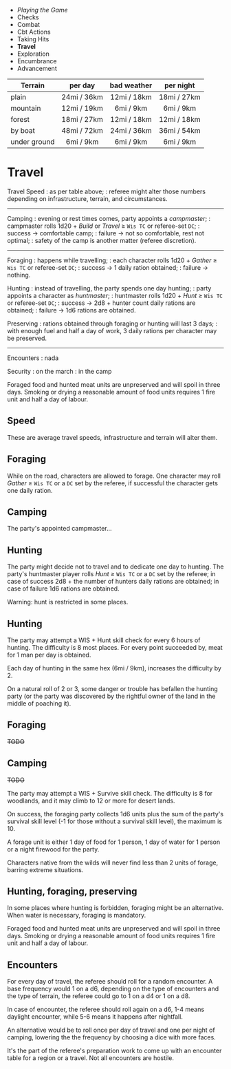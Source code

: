 
<!-- .margin.compass -->
* _Playing the Game_
* Checks
* Combat
* Cbt Actions
* Taking Hits
* **Travel**
* Exploration
* Encumbrance
* Advancement


<!-- .distances -->
| Terrain      | per day     | bad weather | per night   |
|--------------|:-----------:|:-----------:|:-----------:|
| plain        | 24mi / 36km | 12mi / 18km | 18mi / 27km |
| mountain     | 12mi / 19km |  6mi /  9km |  6mi /  9km |
| forest       | 18mi / 27km | 12mi / 18km | 12mi / 18km |
| by boat      | 48mi / 72km | 24mi / 36km | 36mi / 54km |
| under ground |  6mi /  9km |  6mi /  9km |  6mi /  9km |

# Travel

Travel Speed
: as per table above;
: referee might alter those numbers depending on infrastructure, terrain, and circumstances.

<hr/>

Camping
: evening or rest times comes, party appoints a _campmaster_;
: campmaster rolls 1d20 + _Build_ or _Travel_ ≥ `Wis TC` or referee-set `DC`;
: success → comfortable camp;
: failure → not so comfortable, rest not optimal;
: safety of the camp is another matter (referee discretion).

<hr/>

Foraging
: happens while travelling;
: each character rolls 1d20 + _Gather_ ≥ `Wis TC` or referee-set `DC`;
: success → 1 daily ration obtained;
: failure → nothing.

Hunting
: instead of travelling, the party spends one day hunting;
: party appoints a character as _huntmaster_;
: huntmaster rolls 1d20 + _Hunt_ ≥ `Wis TC` or referee-set `DC`;
: success → 2d8 + hunter count daily rations are obtained;
: failure → 1d6 rations are obtained.

Preserving
: rations obtained through foraging or hunting will last 3 days;
: with enough fuel and half a day of work, 3 daily rations per character may be preserved.

<hr/>

Encounters
: nada

Security
: on the march
: in the camp

<!-- RETURN -->





Foraged food and hunted meat units are unpreserved and will spoil in three days. Smoking or drying a reasonable amount of food units requires 1 fire unit and half a day of labour.

## Speed

These are average travel speeds, infrastructure and terrain will alter them.

## Foraging

While on the road, characters are allowed to forage. One character may roll _Gather_ ≥ `Wis TC` or a `DC` set by the referee, if successful the character gets one daily ration.

## Camping

The party's appointed campmaster...

## Hunting

The party might decide not to travel and to dedicate one day to hunting. The party's huntmaster player rolls _Hunt_ ≥ `Wis TC` or a `DC` set by the referee; in case of success 2d8 + the number of hunters daily rations are obtained; in case of failure 1d6 rations are obtained.

Warning: hunt is restricted in some places.

<!-- RETURN -->

## Hunting

The party may attempt a WIS + Hunt skill check for every 6 hours of hunting. The difficulty is 8 most places. For every point succeeded by, meat for 1 man per day is obtained.

Each day of hunting in the same hex (6mi / 9km), increases the difficulty by 2.

On a natural roll of 2 or 3, some danger or trouble has befallen the hunting party (or the party was discovered by the rightful owner of the land in the middle of poaching it).

## Foraging

~~TODO~~

## Camping

~~TODO~~

<!-- RETURN -->

The party may attempt a WIS + Survive skill check. The difficulty is 8 for woodlands, and it may climb to 12 or more for desert lands.

On success, the foraging party collects 1d6 units plus the sum of the party's survival skill level (-1 for those without a survival skill level), the maximum is 10.

A forage unit is either 1 day of food for 1 person, 1 day of water for 1 person or a night firewood for the party.

Characters native from the wilds will never find less than 2 units of forage, barring extreme situations.

## Hunting, foraging, preserving

In some places where hunting is forbidden, foraging might be an alternative. When water is necessary, foraging is mandatory.

Foraged food and hunted meat units are unpreserved and will spoil in three days. Smoking or drying a reasonable amount of food units requires 1 fire unit and half a day of labour.

## Encounters

For every day of travel, the referee should roll for a random encounter. A base frequency would 1 on a d6, depending on the type of encounters and the type of terrain, the referee could go to 1 on a d4 or 1 on a d8.

In case of encounter, the referee should roll again on a d6, 1-4 means daylight encounter, while 5-6 means it happens after nightfall.

An alternative would be to roll once per day of travel and one per night of camping, lowering the the frequency by choosing a dice with more faces.

It's the part of the referee's preparation work to come up with an encounter table for a region or a travel. Not all encounters are hostile.

